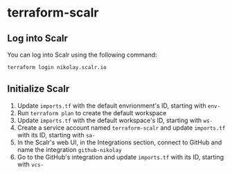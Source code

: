 # terraform-scalr

## Log into Scalr

You can log into Scalr using the following command:

```bash
terraform login nikolay.scalr.io
```

## Initialize Scalr

1. Update `imports.tf` with the default envrionment's ID, starting with `env-`
2. Run `terraform plan` to create the default workspace
3. Update `imports.tf` with the default workspace's ID, starting with `ws-`
4. Create a service account named `terraform-scalr` and update `imports.tf` with its ID, starting with `sa-`
5. In the Scalr's web UI, in the Integrations section, connect to GitHub and name the integration `github-nikolay`
6. Go to the GitHub's integration and update `imports.tf` with its ID, starting with `vcs-`